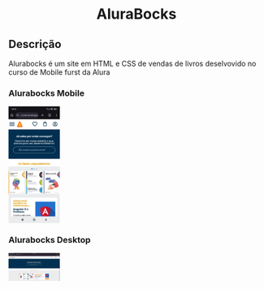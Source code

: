 <h1 align="center"> AluraBocks</h1>

<h2 > Descrição </h2>

<p font-size="1rem">
Alurabocks é um site em HTML e CSS de vendas de livros deselvovido no curso de Mobile furst da Alura </p>


<h3> Alurabocks Mobile </h3>
<img width="20%" align="center" src="assets/Alurabocks-mobile.jpeg">


<h3>Alurabocks Desktop</h3>

<img width="20%" src="assets/alurabocks-desktop.png">






